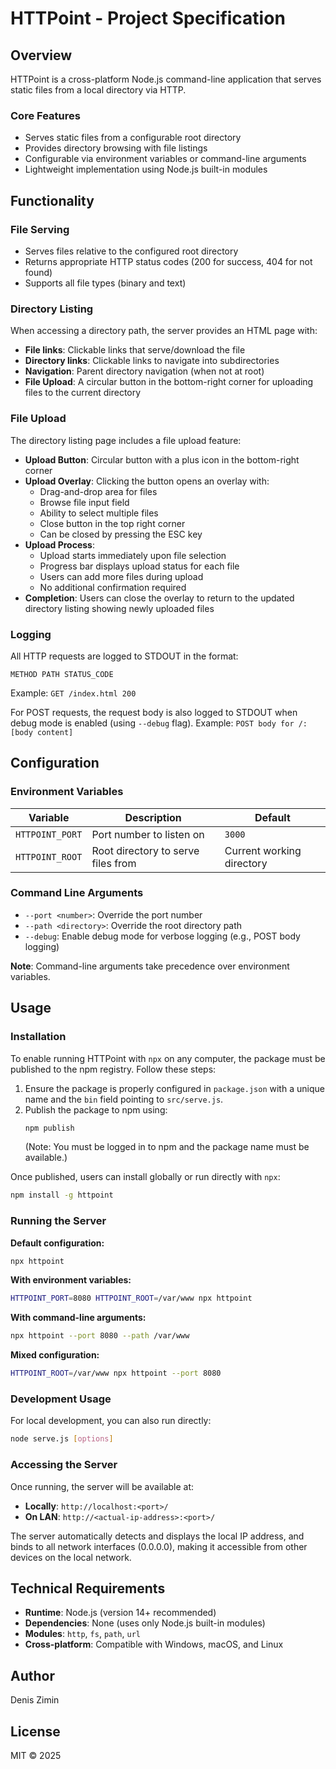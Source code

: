 # HTTPoint - Project Specification

## Overview
HTTPoint is a cross-platform Node.js command-line application that serves static files from a local directory via HTTP.

### Core Features
- Serves static files from a configurable root directory
- Provides directory browsing with file listings
- Configurable via environment variables or command-line arguments
- Lightweight implementation using Node.js built-in modules

## Functionality

### File Serving
- Serves files relative to the configured root directory
- Returns appropriate HTTP status codes (200 for success, 404 for not found)
- Supports all file types (binary and text)

### Directory Listing
When accessing a directory path, the server provides an HTML page with:
- **File links**: Clickable links that serve/download the file
- **Directory links**: Clickable links to navigate into subdirectories
- **Navigation**: Parent directory navigation (when not at root)
- **File Upload**: A circular button in the bottom-right corner for uploading files to the current directory

### File Upload
The directory listing page includes a file upload feature:
- **Upload Button**: Circular button with a plus icon in the bottom-right corner
- **Upload Overlay**: Clicking the button opens an overlay with:
  - Drag-and-drop area for files
  - Browse file input field
  - Ability to select multiple files
  - Close button in the top right corner
  - Can be closed by pressing the ESC key
- **Upload Process**:
  - Upload starts immediately upon file selection
  - Progress bar displays upload status for each file
  - Users can add more files during upload
  - No additional confirmation required
- **Completion**: Users can close the overlay to return to the updated directory listing showing newly uploaded files

### Logging
All HTTP requests are logged to STDOUT in the format:
```
METHOD PATH STATUS_CODE
```
Example: `GET /index.html 200`

For POST requests, the request body is also logged to STDOUT when debug mode is enabled (using `--debug` flag).
Example: `POST body for /: [body content]`

## Configuration

### Environment Variables
| Variable | Description | Default |
|----------|-------------|---------|
| `HTTPOINT_PORT` | Port number to listen on | `3000` |
| `HTTPOINT_ROOT` | Root directory to serve files from | Current working directory |

### Command Line Arguments
- `--port <number>`: Override the port number
- `--path <directory>`: Override the root directory path
- `--debug`: Enable debug mode for verbose logging (e.g., POST body logging)

**Note**: Command-line arguments take precedence over environment variables.

## Usage

### Installation
To enable running HTTPoint with `npx` on any computer, the package must be published to the npm registry. Follow these steps:

1. Ensure the package is properly configured in `package.json` with a unique name and the `bin` field pointing to `src/serve.js`.
2. Publish the package to npm using:
   ```bash
   npm publish
   ```
   (Note: You must be logged in to npm and the package name must be available.)

Once published, users can install globally or run directly with `npx`:
```bash
npm install -g httpoint
```

### Running the Server

**Default configuration:**
```bash
npx httpoint
```

**With environment variables:**
```bash
HTTPOINT_PORT=8080 HTTPOINT_ROOT=/var/www npx httpoint
```

**With command-line arguments:**
```bash
npx httpoint --port 8080 --path /var/www
```

**Mixed configuration:**
```bash
HTTPOINT_ROOT=/var/www npx httpoint --port 8080
```

### Development Usage
For local development, you can also run directly:
```bash
node serve.js [options]
```

### Accessing the Server
Once running, the server will be available at:
- **Locally**: `http://localhost:<port>/`
- **On LAN**: `http://<actual-ip-address>:<port>/`

The server automatically detects and displays the local IP address, and binds to all network interfaces (0.0.0.0), making it accessible from other devices on the local network.

## Technical Requirements
- **Runtime**: Node.js (version 14+ recommended)
- **Dependencies**: None (uses only Node.js built-in modules)
- **Modules**: `http`, `fs`, `path`, `url`
- **Cross-platform**: Compatible with Windows, macOS, and Linux

## Author
Denis Zimin

## License
MIT © 2025
